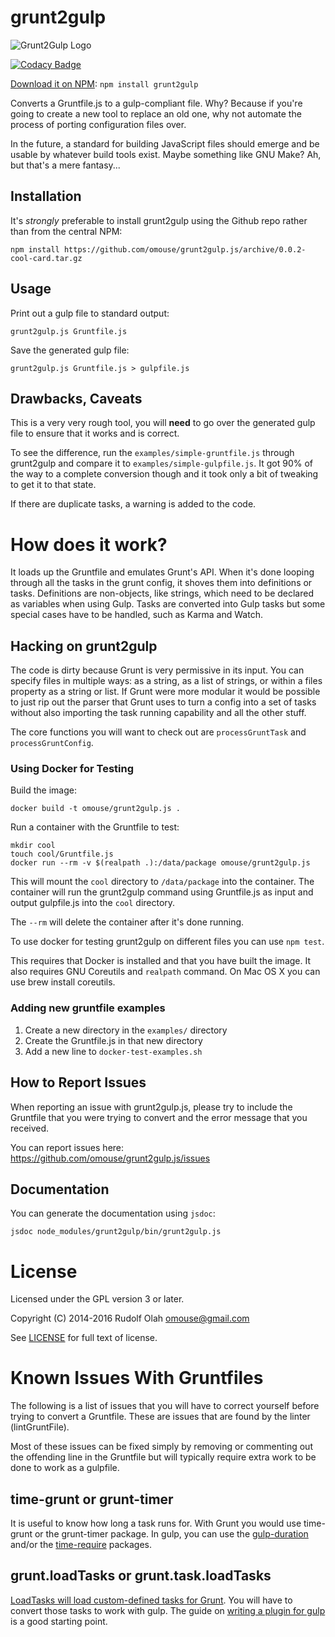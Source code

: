 # grunt2gulp

![Grunt2Gulp Logo](https://github.com/omouse/grunt2gulp.js/blob/master/grunt2gulp-logo.png)

[![Codacy Badge](https://api.codacy.com/project/badge/7174ac139c9e42fabec2ebc1df48de8a)](https://www.codacy.com/app/omouse/grunt2gulp-js)

[Download it on NPM](https://www.npmjs.com/package/grunt2gulp): `npm install grunt2gulp`

Converts a Gruntfile.js to a gulp-compliant file. Why? Because if
you're going to create a new tool to replace an old one, why not
automate the process of porting configuration files over.

In the future, a standard for building JavaScript files should emerge
and be usable by whatever build tools exist. Maybe something like GNU
Make? Ah, but that's a mere fantasy...

## Installation

It's *strongly* preferable to install grunt2gulp using the Github repo
rather than from the central NPM:

    npm install https://github.com/omouse/grunt2gulp.js/archive/0.0.2-cool-card.tar.gz

## Usage

Print out a gulp file to standard output:

    grunt2gulp.js Gruntfile.js

Save the generated gulp file:

    grunt2gulp.js Gruntfile.js > gulpfile.js

## Drawbacks, Caveats

This is a very very rough tool, you will **need** to go over the
generated gulp file to ensure that it works and is correct.

To see the difference, run the `examples/simple-gruntfile.js` through
grunt2gulp and compare it to `examples/simple-gulpfile.js`. It got 90%
of the way to a complete conversion though and it took only a bit of
tweaking to get it to that state.

If there are duplicate tasks, a warning is added to the code.

# How does it work?

It loads up the Gruntfile and emulates Grunt's API. When it's done
looping through all the tasks in the grunt config, it shoves them into
definitions or tasks. Definitions are non-objects, like strings, which
need to be declared as variables when using Gulp. Tasks are converted
into Gulp tasks but some special cases have to be handled, such as
Karma and Watch.

## Hacking on grunt2gulp

The code is dirty because Grunt is very permissive in its input. You
can specify files in multiple ways: as a string, as a list of strings,
or within a files property as a string or list. If Grunt were more
modular it would be possible to just rip out the parser that Grunt
uses to turn a config into a set of tasks without also importing the
task running capability and all the other stuff.

The core functions you will want to check out are `processGruntTask`
and `processGruntConfig`.

### Using Docker for Testing

Build the image:

    docker build -t omouse/grunt2gulp.js .

Run a container with the Gruntfile to test:

    mkdir cool
    touch cool/Gruntfile.js
    docker run --rm -v $(realpath .):/data/package omouse/grunt2gulp.js

This will mount the `cool` directory to `/data/package` into the
container. The container will run the grunt2gulp command using
Gruntfile.js as input and output gulpfile.js into the `cool`
directory.

The `--rm` will delete the container after it's done running.

To use docker for testing grunt2gulp on different files you can use
`npm test`.

This requires that Docker is installed and that you have built the
image. It also requires GNU Coreutils and `realpath` command. On Mac
OS X you can use brew install coreutils.

### Adding new gruntfile examples

1. Create a new directory in the `examples/` directory
1. Create the Gruntfile.js in that new directory
1. Add a new line to `docker-test-examples.sh`

## How to Report Issues

When reporting an issue with grunt2gulp.js, please try to include the Gruntfile that you were trying to convert and the error message that you received.

You can report issues here: https://github.com/omouse/grunt2gulp.js/issues

## Documentation

You can generate the documentation using `jsdoc`:

    jsdoc node_modules/grunt2gulp/bin/grunt2gulp.js

# License

Licensed under the GPL version 3 or later.

Copyright (C) 2014-2016 Rudolf Olah <omouse@gmail.com>

See [LICENSE](./LICENSE) for full text of license.

# Known Issues With Gruntfiles

The following is a list of issues that you will have to correct
yourself before trying to convert a Gruntfile. These are issues that
are found by the linter (lintGruntFile).

Most of these issues can be fixed simply by removing or commenting out
the offending line in the Gruntfile but will typically require extra
work to be done to work as a gulpfile.

## time-grunt or grunt-timer

It is useful to know how long a task runs for. With Grunt you would use time-grunt or the grunt-timer package. In gulp, you can use the [gulp-duration](https://github.com/hughsk/gulp-duration) and/or the [time-require](https://github.com/jaguard/time-require) packages.

## grunt.loadTasks or grunt.task.loadTasks

[LoadTasks will load custom-defined tasks for Grunt](http://gruntjs.com/api/grunt.task#grunt.task.loadtasks). You will have to convert those tasks to work with gulp. The guide on [writing a plugin for gulp](https://github.com/gulpjs/gulp/blob/master/docs/writing-a-plugin/README.md) is a good starting point.
